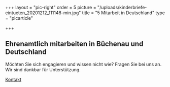 +++
layout = "pic-right"
order = 5
picture = "/uploads/kinderbriefe-eintueten_20201212_111148-min.jpg"
title = "5 Mitarbeit in Deutschland"
type = "picarticle"

+++
## Ehrenamtlich mitarbeiten in Büchenau und Deutschland

Möchten Sie sich engagieren und wissen nicht wie? Fragen Sie bei uns an. Wir sind dankbar für Unterstützung.

[Kontakt](/verein/kontakt "Kontaktinformationen")